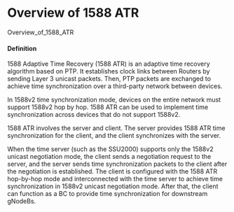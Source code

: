 Overview of 1588 ATR
====================

Overview_of_1588_ATR

#### Definition

1588 Adaptive Time Recovery (1588 ATR) is an adaptive time recovery algorithm based on PTP. It establishes clock links between Routers by sending Layer 3 unicast packets. Then, PTP packets are exchanged to achieve time synchronization over a third-party network between devices.

In 1588v2 time synchronization mode, devices on the entire network must support 1588v2 hop by hop. 1588 ATR can be used to implement time synchronization across devices that do not support 1588v2.

1588 ATR involves the server and client. The server provides 1588 ATR time synchronization for the client, and the client synchronizes with the server.

When the time server (such as the SSU2000) supports only the 1588v2 unicast negotiation mode, the client sends a negotiation request to the server, and the server sends time synchronization packets to the client after the negotiation is established. The client is configured with the 1588 ATR hop-by-hop mode and interconnected with the time server to achieve time synchronization in 1588v2 unicast negotiation mode. After that, the client can function as a BC to provide time synchronization for downstream gNodeBs.